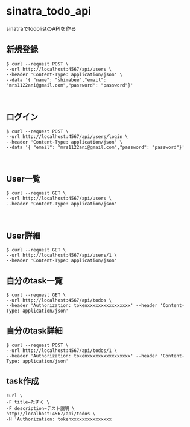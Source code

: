 # sinatra_todo_api
sinatraでtodolistのAPIを作る

## 新規登録
```
$ curl --request POST \
--url http://localhost:4567/api/users \
--header 'Content-Type: application/json' \
--data '{ "name": "shimabee","email": "mrs1122ani@gmail.com","password": "password"}'
```
<br>

## ログイン
```
$ curl --request POST \
--url http://localhost:4567/api/users/login \
--header 'Content-Type: application/json' \
--data '{ "email": "mrs1122ani@gmail.com","password": "password"}'
```
<br>

## User一覧
```
$ curl --request GET \
--url http://localhost:4567/api/users \
--header 'Content-Type: application/json'
```
<br>

## User詳細
```
$ curl --request GET \
--url http://localhost:4567/api/users/1 \
--header 'Content-Type: application/json'
```

## 自分のtask一覧
```
$ curl --request GET \
--url http://localhost:4567/api/todos \
--header 'Authorization: tokenxxxxxxxxxxxxxxxx' --header 'Content-Type: application/json'
```

## 自分のtask詳細
```
$ curl --request POST \
--url http://localhost:4567/api/todos/1 \
--header 'Authorization: tokenxxxxxxxxxxxxxxxx' --header 'Content-Type: application/json'
```

## task作成
```
curl \             
-F title=たすく \
-F description=テスト説明 \
http://localhost:4567/api/todos \
-H 'Authorization: tokenxxxxxxxxxxxxxxx
```
